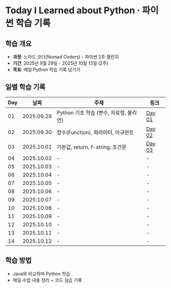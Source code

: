 # Today I Learned about Python · 파이썬 학습 기록

## 학습 개요
- **과정**: 노마드 코더(Nomad Coders) - 파이썬 2주 챌린지
- **기간**: 2025년 9월 29일 - 2025년 10월 13일 (2주)
- **목표**: 매일 Python 학습 기록 남기기

## 일별 학습 기록
| Day | 날짜 | 주제 | 링크 |
|-----|------|------|------|
| 01 | 2025.09.29 | Python 기초 학습 (변수, 자료형, 불리언) | [Day 01](day01/day01.md) |
| 02 | 2025.09.30 | 함수(Function), 파라미터, 아규먼트 | [Day 02](day02/day02.md) |
| 03 | 2025.10.01 | 기본값, return, f-string, 조건문 | [Day 03](day03/day03.md) |
| 04 | 2025.10.02 | - | - |
| 05 | 2025.10.03 | - | - |
| 06 | 2025.10.04 | - | - |
| 07 | 2025.10.05 | - | - |
| 08 | 2025.10.06 | - | - |
| 09 | 2025.10.07 | - | - |
| 10 | 2025.10.08 | - | - |
| 11 | 2025.10.09 | - | - |
| 12 | 2025.10.10 | - | - |
| 13 | 2025.10.11 | - | - |
| 14 | 2025.10.12 | - | - |

## 학습 방법
- Java와 비교하며 Python 학습
- 매일 수업 내용 정리 + 코드 실습 기록
